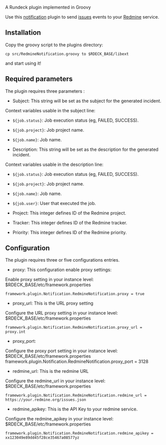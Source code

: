 A Rundeck plugin implemented in Groovy

Use this [notification](http://rundeck.org/docs/developer/notification-plugin.html#groovy-plugin-type)
plugin to send [issues](http://www.redmine.org/projects/redmine/wiki/Rest_Issues)
events to your [Redmine](http://www.redmine.org) service.


## Installation

Copy the groovy script to the plugins directory:

    cp src/RedmineNotification.groovy to $RDECK_BASE/libext

and start using it!


## Required parameters

The plugin requires three parameters :

* Subject: This string will be set as the subject for the generated incident.

Context variables usable in the subject line:

* `${job.status}`: Job execution status (eg, FAILED, SUCCESS).
* `${job.project}`: Job project name.
* `${job.name}`: Job name.

* Description: This string will be set as the description for the generated incident.

Context variables usable in the description line:

* `${job.status}`: Job execution status (eg, FAILED, SUCCESS).
* `${job.project}`: Job project name.
* `${job.name}`: Job name.
* `${job.user}`: User that executed the job.

* Project: This integer defines ID of the Redmine project.

* Tracker: This integer defines ID of the Redmine tracker.

* Priority: This integer defines ID of the Redmine priority.


## Configuration

The plugin requires three or five configurations entries.

* proxy: This configuration enable proxy settings:

Enable proxy setting in your instance level: $RDECK_BASE/etc/framework.properties

    framework.plugin.Notification.RedmineNotification.proxy = true

* proxy_url: This is the URL proxy setting 

Configure the URL proxy setting in your instance level: $RDECK_BASE/etc/framework.properties 

    framework.plugin.Notification.RedmineNotification.proxy_url = proxy.int

* proxy_port:

Configure the proxy port setting in your instance level: $RDECK_BASE/etc/framework.properties
    framework.plugin.Notification.RedmineNotification.proxy_port = 3128

* redmine_url: This is the redmine URL 

Configure the redmine_url in your instance level: $RDECK_BASE/etc/framework.properties

    framework.plugin.Notification.RedmineNotification.redmine_url = https://your.redmine.org/issues.json

* redmine_apikey: This is the API Key to your redmine service.

Configure the redmine_apikey in your instance level: $RDECK_BASE/etc/framework.properties

    framework.plugin.Notification.RedmineNotification.redmine_apikey = xx123049e89dd45f28ce35467a08577yz
